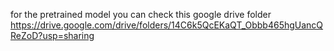 for the pretrained model you can check this google drive folder
https://drive.google.com/drive/folders/14C6k5QcEKaQT_Obbb465hgUancQReZoD?usp=sharing
